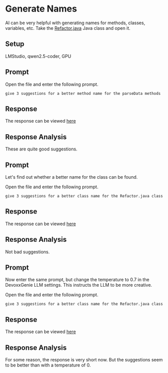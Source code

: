 # Generate Names

AI can be very helpful with generating names for methods, classes, variables, etc. Take the [Refactor.java](../refactor-code/sources/src/main/java/com/mydeveloperplanet/refactor/Refactor.java) Java class and open it.

## Setup
LMStudio, qwen2.5-coder, GPU

## Prompt
Open the file and enter the following prompt.
```text
give 3 suggestions for a better method name for the parseData methods
```

## Response
The response can be viewed [here](responses/1-generate-names.md)

## Response Analysis
These are quite good suggestions.

## Prompt
Let's find out whether a better name for the class can be found.

Open the file and enter the following prompt.
```text
give 3 suggestions for a better class name for the Refactor.java class
```

## Response
The response can be viewed [here](responses/2-generate-names.md)

## Response Analysis
Not bad suggestions.

## Prompt
Now enter the same prompt, but change the temperature to 0.7 in the DevoxxGenie LLM settings. This instructs the LLM to be more creative.

Open the file and enter the following prompt.
```text
give 3 suggestions for a better class name for the Refactor.java class
```

## Response
The response can be viewed [here](responses/3-generate-names.md)

## Response Analysis
For some reason, the response is very short now. But the suggestions seem to be better than with a temperature of 0.